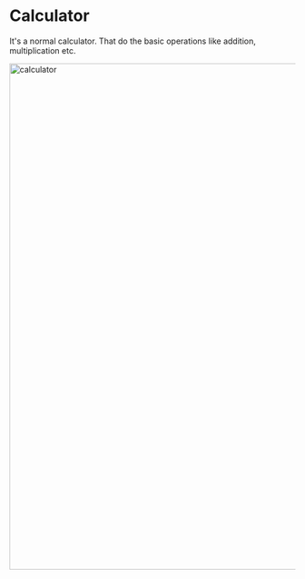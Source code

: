 # Calculator
It's a normal calculator. That do the basic operations like addition, multiplication etc. 



<img width="682" height="891" alt="calculator" src="https://github.com/user-attachments/assets/6c77d12f-f5f7-4194-bcee-3475c834880e" />
